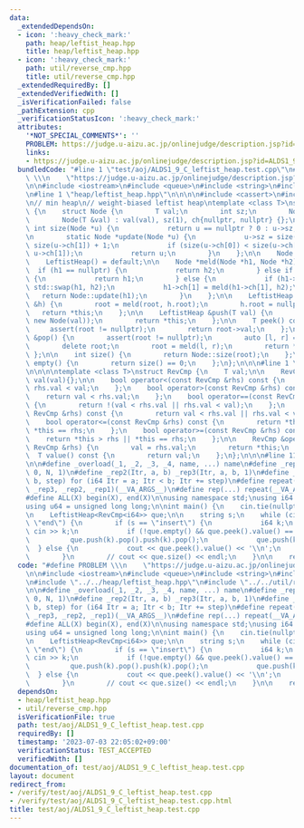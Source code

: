 ```yaml
---
data:
  _extendedDependsOn:
  - icon: ':heavy_check_mark:'
    path: heap/leftist_heap.hpp
    title: heap/leftist_heap.hpp
  - icon: ':heavy_check_mark:'
    path: util/reverse_cmp.hpp
    title: util/reverse_cmp.hpp
  _extendedRequiredBy: []
  _extendedVerifiedWith: []
  _isVerificationFailed: false
  _pathExtension: cpp
  _verificationStatusIcon: ':heavy_check_mark:'
  attributes:
    '*NOT_SPECIAL_COMMENTS*': ''
    PROBLEM: https://judge.u-aizu.ac.jp/onlinejudge/description.jsp?id=ALDS1_9_C
    links:
    - https://judge.u-aizu.ac.jp/onlinejudge/description.jsp?id=ALDS1_9_C
  bundledCode: "#line 1 \"test/aoj/ALDS1_9_C_leftist_heap.test.cpp\"\n#define PROBLEM\
    \ \\\n    \"https://judge.u-aizu.ac.jp/onlinejudge/description.jsp?id=ALDS1_9_C\"\
    \n\n#include <iostream>\n#include <queue>\n#include <string>\n#include <tuple>\n\
    \n#line 1 \"heap/leftist_heap.hpp\"\n\n\n\n#include <cassert>\n#include <utility>\n\
    \n// min heap\n// weight-biased leftist heap\ntemplate <class T>\nstruct LeftistHeap\
    \ {\n    struct Node {\n        T val;\n        int sz;\n        Node *ch[2];\n\
    \        Node(T &val) : val(val), sz(1), ch{nullptr, nullptr} {};\n\n        static\
    \ int size(Node *u) {\n            return u == nullptr ? 0 : u->sz;\n        };\n\
    \n        static Node *update(Node *u) {\n            u->sz = size(u->ch[0]) +\
    \ size(u->ch[1]) + 1;\n            if (size(u->ch[0]) < size(u->ch[1])) std::swap(u->ch[0],\
    \ u->ch[1]);\n            return u;\n        }\n    };\n\n    Node *root = nullptr;\n\
    \    LeftistHeap() = default;\n\n    Node *meld(Node *h1, Node *h2) {\n      \
    \  if (h1 == nullptr) {\n            return h2;\n        } else if (h2 == nullptr)\
    \ {\n            return h1;\n        } else {\n            if (h1->val > h2->val)\
    \ std::swap(h1, h2);\n            h1->ch[1] = meld(h1->ch[1], h2);\n         \
    \   return Node::update(h1);\n        }\n    };\n\n    LeftistHeap &merge_with(LeftistHeap\
    \ &h) {\n        root = meld(root, h.root);\n        h.root = nullptr;\n     \
    \   return *this;\n    };\n\n    LeftistHeap &push(T val) {\n        root = meld(root,\
    \ new Node(val));\n        return *this;\n    };\n\n    T peek() const {\n   \
    \     assert(root != nullptr);\n        return root->val;\n    };\n\n    LeftistHeap\
    \ &pop() {\n        assert(root != nullptr);\n        auto [l, r] = root->ch;\n\
    \        delete root;\n        root = meld(l, r);\n        return *this;\n   \
    \ };\n\n    int size() {\n        return Node::size(root);\n    };\n\n    bool\
    \ empty() {\n        return size() == 0;\n    };\n};\n\n\n#line 1 \"util/reverse_cmp.hpp\"\
    \n\n\n\ntemplate <class T>\nstruct RevCmp {\n    T val;\n\n    RevCmp(T val) :\
    \ val(val){};\n\n    bool operator<(const RevCmp &rhs) const {\n        return\
    \ rhs.val < val;\n    };\n    bool operator>(const RevCmp &rhs) const {\n    \
    \    return val < rhs.val;\n    };\n    bool operator==(const RevCmp &rhs) const\
    \ {\n        return !(val < rhs.val || rhs.val < val);\n    };\n    bool operator!=(const\
    \ RevCmp &rhs) const {\n        return val < rhs.val || rhs.val < val;\n    };\n\
    \    bool operator<=(const RevCmp &rhs) const {\n        return *this < rhs ||\
    \ *this == rhs;\n    };\n    bool operator>=(const RevCmp &rhs) const {\n    \
    \    return *this > rhs || *this == rhs;\n    };\n\n    RevCmp &operator=(const\
    \ RevCmp &rhs) {\n        val = rhs.val;\n        return *this;\n    };\n\n  \
    \  T value() const {\n        return val;\n    };\n};\n\n\n#line 11 \"test/aoj/ALDS1_9_C_leftist_heap.test.cpp\"\
    \n\n#define _overload(_1, _2, _3, _4, name, ...) name\n#define _rep1(Itr, N) _rep3(Itr,\
    \ 0, N, 1)\n#define _rep2(Itr, a, b) _rep3(Itr, a, b, 1)\n#define _rep3(Itr, a,\
    \ b, step) for (i64 Itr = a; Itr < b; Itr += step)\n#define repeat(...) _overload(__VA_ARGS__,\
    \ _rep3, _rep2, _rep1)(__VA_ARGS__)\n#define rep(...) repeat(__VA_ARGS__)\n\n\
    #define ALL(X) begin(X), end(X)\n\nusing namespace std;\nusing i64 = long long;\n\
    using u64 = unsigned long long;\n\nint main() {\n    cin.tie(nullptr);\n    ios::sync_with_stdio(false);\n\
    \n    LeftistHeap<RevCmp<i64>> que;\n\n    string s;\n    while (cin >> s, s !=\
    \ \"end\") {\n        if (s == \"insert\") {\n            i64 k;\n           \
    \ cin >> k;\n            if (!que.empty() && que.peek().value() == k)\n      \
    \          que.push(k).pop().push(k).pop();\n            que.push(k);\n      \
    \  } else {\n            cout << que.peek().value() << '\\n';\n            que.pop();\n\
    \        }\n        // cout << que.size() << endl;\n    }\n\n    return 0;\n}\n"
  code: "#define PROBLEM \\\n    \"https://judge.u-aizu.ac.jp/onlinejudge/description.jsp?id=ALDS1_9_C\"\
    \n\n#include <iostream>\n#include <queue>\n#include <string>\n#include <tuple>\n\
    \n#include \"../../heap/leftist_heap.hpp\"\n#include \"../../util/reverse_cmp.hpp\"\
    \n\n#define _overload(_1, _2, _3, _4, name, ...) name\n#define _rep1(Itr, N) _rep3(Itr,\
    \ 0, N, 1)\n#define _rep2(Itr, a, b) _rep3(Itr, a, b, 1)\n#define _rep3(Itr, a,\
    \ b, step) for (i64 Itr = a; Itr < b; Itr += step)\n#define repeat(...) _overload(__VA_ARGS__,\
    \ _rep3, _rep2, _rep1)(__VA_ARGS__)\n#define rep(...) repeat(__VA_ARGS__)\n\n\
    #define ALL(X) begin(X), end(X)\n\nusing namespace std;\nusing i64 = long long;\n\
    using u64 = unsigned long long;\n\nint main() {\n    cin.tie(nullptr);\n    ios::sync_with_stdio(false);\n\
    \n    LeftistHeap<RevCmp<i64>> que;\n\n    string s;\n    while (cin >> s, s !=\
    \ \"end\") {\n        if (s == \"insert\") {\n            i64 k;\n           \
    \ cin >> k;\n            if (!que.empty() && que.peek().value() == k)\n      \
    \          que.push(k).pop().push(k).pop();\n            que.push(k);\n      \
    \  } else {\n            cout << que.peek().value() << '\\n';\n            que.pop();\n\
    \        }\n        // cout << que.size() << endl;\n    }\n\n    return 0;\n}\n"
  dependsOn:
  - heap/leftist_heap.hpp
  - util/reverse_cmp.hpp
  isVerificationFile: true
  path: test/aoj/ALDS1_9_C_leftist_heap.test.cpp
  requiredBy: []
  timestamp: '2023-07-03 22:05:02+09:00'
  verificationStatus: TEST_ACCEPTED
  verifiedWith: []
documentation_of: test/aoj/ALDS1_9_C_leftist_heap.test.cpp
layout: document
redirect_from:
- /verify/test/aoj/ALDS1_9_C_leftist_heap.test.cpp
- /verify/test/aoj/ALDS1_9_C_leftist_heap.test.cpp.html
title: test/aoj/ALDS1_9_C_leftist_heap.test.cpp
---
```

